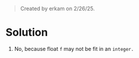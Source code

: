 > Created by erkam on 2/26/25.

# Solution

1. No, because float `f` may not be fit in an `integer.`